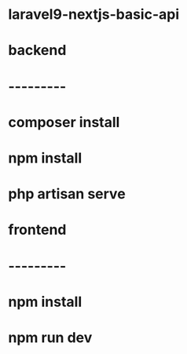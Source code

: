 # laravel9-nextjs-basic-api


# backend
# ---------
# composer install
# npm install
# php artisan serve

# frontend
# ---------
# npm install
# npm run dev

